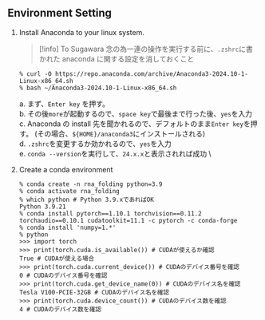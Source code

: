 ## Environment Setting

1. Install Anaconda to your linux system.

   > [!info]
   > To Sugawara
   > 念の為一連の操作を実行する前に、`.zshrc`に書かれた anaconda に関する設定を消しておくこと

   ```
   % curl -O https://repo.anaconda.com/archive/Anaconda3-2024.10-1-Linux-x86_64.sh
   % bash ~/Anaconda3-2024.10-1-Linux-x86_64.sh
   ```

   a. まず、`Enter key` を押す。 \
   b. その後`more`が起動するので、`space key`で最後まで行った後、`yes`を入力 \
   c. Anaconda の install 先を聞かれるので、デフォルトのまま`Enter key`を押す。
   (その場合、`${HOME}/anaconda3`にインストールされる) \
   d. `.zshrc`を変更するか効かれるので、`yes`を入力 \
   e. `conda --version`を実行して、`24.x.x`と表示されれば成功 \

2. Create a conda environment

   ```
   % conda create -n rna_folding python=3.9
   % conda activate rna_folding
   % which python # Python 3.9.xであればOK
   Python 3.9.21
   % conda install pytorch==1.10.1 torchvision==0.11.2 torchaudio==0.10.1 cudatoolkit=11.1 -c pytorch -c conda-forge
   % conda install 'numpy=1.*'
   % python
   >>> import torch
   >>> print(torch.cuda.is_available()) # CUDAが使えるか確認
   True # CUDAが使える場合
   >>> print(torch.cuda.current_device()) # CUDAのデバイス番号を確認
   0 # CUDAのデバイス番号を確認
   >>> print(torch.cuda.get_device_name(0)) # CUDAのデバイス名を確認
   Tesla V100-PCIE-32GB # CUDAのデバイス名を確認
   >>> print(torch.cuda.device_count()) # CUDAのデバイス数を確認
   4 # CUDAのデバイス数を確認
   ```
